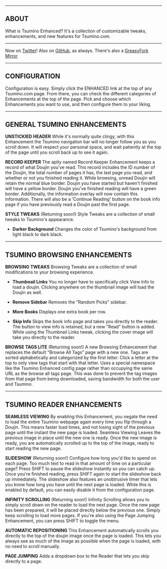 --------------------------------------------------
ABOUT
--------------------------------------------------
What is Tsumino Enhanced?
It's a collection of customizable tweaks, enhancements, and new features for Tsumino.com.

-----

Now on [Twitter](https://twitter.com/TsuminoEnhanced)!
Also on [GitHub](https://github.com/tobiaskelmandia/TsuminoEnhanced), as always.
There's also a [GreasyFork Mirror](https://greasyfork.org/en/scripts/13920-tsumino-enhanced)


--------------------------------------------------
CONFIGURATION
--------------------------------------------------
Configuration is easy. 
Simply click the ENHANCED link at the top of any Tsumino.com page.
From there, you can check the different categories of Enhancements at the top of the page.
Pick and choose which Enhancements you want to use, and then configure them to your liking.


--------------------------------------------------
GENERAL TSUMINO ENHANCEMENTS
--------------------------------------------------
**UNSTICKIED HEADER**
While it's normally quite clingy, with this Enhancement the Tsumino navigation bar will no longer follow you as you scroll down.
It will respect your personal space, and wait patiently at the top of the page until you scroll back up to see it again.


**RECORD KEEPER**
The aptly named Record Keeper Enhancement keeps a record of what Doujin you've read.
This record includes the ID number of the Doujin, the total number of pages it has, the last page you read, and whether or not you finished reading it.
While browsing, unread Doujin will retain the normal blue border.
Doujin you have started but haven't finished will have a yellow border.
Doujin you've finished reading will have a green border.
Additionally, the information overlay will now contain this information.
There will also be a 'Continue Reading' button on the book info page if you have previously read a Doujin past the first page.


**STYLE TWEAKS** (Returning soon!)
Style Tweaks are a collection of small tweaks to Tsumino's appearance.

+ **Darker Background**
Changes the color of Tsumino's background from light black to dark black.


--------------------------------------------------
TSUMINO BROWSING ENHANCEMENTS
--------------------------------------------------
**BROWSING TWEAKS**
Browsing Tweaks are a collection of small modifications to your browsing experience.

+ **Thumbnail Links**
You no longer have to specifically click View Info to load a doujin.
Clicking anywhere on the thumbnail image will load the Doujin as well.

+ **Remove Sidebar**
Removes the "Random Picks" sidebar.

+ **More Books**
Displays one extra book per row.

+ **Skip Info**
Skips the book info page and takes you directly to the reader.
The button to view info is retained, but a new "Read" button is added.
While using the Thumbnail Links tweak, clicking the cover image will take you directly to the reader.


**BROWSE TAGS LITE** (Returning soon!)
A new Browsing Enhancement that replaces the default "Browse All Tags" page with a new one.
Tags are sorted alphabetically and categorized by the first letter.
Click a letter at the top to only view tags that start with that letter.
Uses a special namespace like the Tsumino Enhanced config page rather than occupying the same URL as the browse all tags page.
This was done to prevent the tag images from that page from being downloaded, saving bandwidth for both the user and Tsumino.

--------------------------------------------------
TSUMINO READER ENHANCEMENTS
--------------------------------------------------
**SEAMLESS VIEWING**
By enabling this Enhancement, you negate the need to load the entire Tsumino webpage again every time you flip through a Doujin.
This means faster load times, and not losing sight of the previous page until the instant the new page is loaded.
Seamless Viewing Leaves the previous image in place until the new one is ready. 
Once the new image is ready, you are automatically scrolled up to the top of the image, ready to start reading the new page.


**SLIDESHOW** (Returning soon!)
Configure how long you'd like to spend on each page. 
Too much text to read in that amount of time on a particular page?
Press SHIFT to pause the slideshow instantly so you can catch up.
Once you're finished reading, press SHIFT again to start the slideshow back up immediately.
The slideshow also features an unobtrusive timer that lets you know how long you have until the next page is loaded.
While this is enabled by default, you can easily disable it from the configuration page.


**INFINITY SCROLLING** (Returning soon!)
Infinity Scrolling allows you to simply scroll down on the reader to load the next page.
Once the new page has been prepared, it will be placed directly below the previous one.
Simply keep scrolling to load more pages.
If you're also using the Page Jumping Enhancement, you can press SHIFT to toggle the menu.


**AUTOMATIC REPOSITIONING**
This Enhancement automatically scrolls you directly to the top of the doujin image once the page is loaded.
This lets you always see as much of the image as possible when the page is loaded, with no need to scroll manually.


**PAGE JUMPING**
Adds a dropdown box to the Reader that lets you skip directly to a page.




